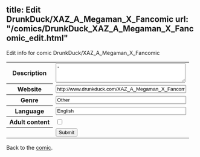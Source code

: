 title: Edit DrunkDuck/XAZ_A_Megaman_X_Fancomic
url: "/comics/DrunkDuck_XAZ_A_Megaman_X_Fancomic_edit.html"
---
Edit info for comic DrunkDuck/XAZ_A_Megaman_X_Fancomic

<form name="comic" action="http://gaepostmail.appspot.com/comic/" method="post">
<table class="comicinfo">
<tr>
<th>Description</th><td><textarea name="description" cols="40" rows="3">-</textarea></td>
</tr>
<tr>
<th>Website</th><td><input type="text" name="url" value="http://www.drunkduck.com/XAZ_A_Megaman_X_Fancomic/" size="40"/></td>
</tr>
<tr>
<th>Genre</th><td><input type="text" name="genre" value="Other" size="40"/></td>
</tr>
<tr>
<th>Language</th><td><input type="text" name="language" value="English" size="40"/></td>
</tr>
<tr>
<th>Adult content</th><td><input type="checkbox" name="adult" value="adult" /></td>
</tr>
<tr>
<th></th><td>
<input type="hidden" name="comic" value="DrunkDuck_XAZ_A_Megaman_X_Fancomic" />
<input type="submit" name="submit" value="Submit" />
</td>
</tr>
</table>
</form>

Back to the [comic](DrunkDuck_XAZ_A_Megaman_X_Fancomic.html).
